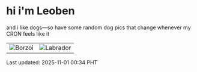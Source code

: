 # hi i'm Leoben

and i like dogs—so have some random dog pics that change whenever my CRON feels like it

|  |  |
|--------|----------|
| ![Borzoi](https://random-dog-vercel.vercel.app/api/random-borzoi?v=1761928455) | ![Labrador](https://random-dog-vercel.vercel.app/api/random-labrador?v=1761928455) |

Last updated: 2025-11-01 00:34 PHT
